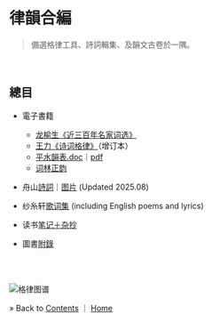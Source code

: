 # 律韻合編

> 備選格律工具、詩詞輯集、及韻文古卷於一隅。


<br/><a id="toc" name="toc"></a>
## 總目

* 電子書籍
  - [龙榆生《近三百年名家词选》](./books/龙榆生-近三百年名家词选.epub)
  - [王力《诗词格律》](./books/王力-诗词格律.epub)（增订本）
  - [平水韻表.doc](./books/平水韵表.doc)｜[pdf](./books/平水韵表.pdf)
  - [词林正韵](./books/词林正韵.pdf)

* 舟山[詩詞](./shiji.html)｜[图片](https://photos.app.goo.gl/9t369STJZRnp9cD72) (Updated 2025.08)

* 纱糸轩[歌词集](./lyrics.html) (including English poems and lyrics)

* 读书[笔记＋杂抄](./blog/README.md)

* 圖書[附錄](./gelv/README.md)



<p><br/><br/></p>

![格律图谱](./gelv/Images/poem-forms.jpg)

&raquo; Back to <a href="#toc">Contents</a> ｜ <a href="https://dockerian.github.io">Home</a>
